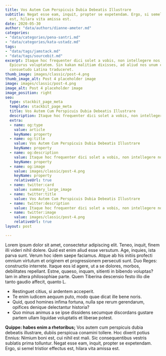 ```yaml
---
title: Vos Autem Cum Perspicuis Dubia Debeatis Illustrare
subtitle: Negat esse eam, inquit, propter se expetendam. Ergo, si semel tristior effectus
  est, hilara vita amissa est.
date: 2020-05-30
author: "data/authors/dianne-ameter.md"
categories:
- "data/categories/pena-santri.md"
- "data/categories/kata-ustadz.md"
tags:
- "data/tags/jamstack.md"
- "data/tags/sourcebit.md"
excerpt: Itaque hoc frequenter dici solet a vobis, non intellegere nos, quam dicat
  Epicurus voluptatem. Sin kakan malitiam dixisses, ad aliud nos unum certum vitium
  consuetudo Latina traduceret.
thumb_image: images/classic/post-4.png
thumb_image_alt: Post 4 placeholder image
image: images/classic/post-4.png
image_alt: Post 4 placeholder image
image_position: right
seo:
  type: stackbit_page_meta
  template: stackbit_page_meta
  title: Vos Autem Cum Perspicuis Dubia Debeatis Illustrare
  description: Itaque hoc frequenter dici solet a vobis, non intellegere nos
  extra:
  - name: og:type
    value: article
    keyName: property
  - name: og:title
    value: Vos Autem Cum Perspicuis Dubia Debeatis Illustrare
    keyName: property
  - name: og:description
    value: Itaque hoc frequenter dici solet a vobis, non intellegere nos
    keyName: property
  - name: og:image
    value: images/classic/post-4.png
    keyName: property
    relativeUrl: true
  - name: twitter:card
    value: summary_large_image
  - name: twitter:title
    value: Vos Autem Cum Perspicuis Dubia Debeatis Illustrare
  - name: twitter:description
    value: Itaque hoc frequenter dici solet a vobis, non intellegere nos
  - name: twitter:image
    value: images/classic/post-4.png
    relativeUrl: true
layout: post

---
```

Lorem ipsum dolor sit amet, consectetur adipiscing elit. Teneo, inquit, finem illi videri nihil dolere. Quid est enim aliud esse versutum. Age, inquies, ista parva sunt. Verum hoc idem saepe faciamus. Atque ab his initiis profecti omnium virtutum et originem et progressionem persecuti sunt. Duo Reges: constructio interrete. Itaque eos id agere, ut a se dolores, morbos, debilitates repellant. Estne, quaeso, inquam, sitienti in bibendo voluptas? Iam in altera philosophiae parte. Quem Tiberina descensio festo illo die tanto gaudio affecit, quanto L.

- Restinguet citius, si ardentem acceperit.
- Te enim iudicem aequum puto, modo quae dicat ille bene noris.
- Quid, quod homines infima fortuna, nulla spe rerum gerendarum, opifices denique delectantur historia?
- Quo minus animus a se ipse dissidens secumque discordans gustare partem ullam liquidae voluptatis et liberae potest.

**Quippe: habes enim a rhetoribus;** Vos autem cum perspicuis dubia debeatis illustrare, dubiis perspicua conamini tollere. Hoc dixerit potius Ennius: Nimium boni est, cui nihil est mali. Sic consequentibus vestris sublatis prima tolluntur. Negat esse eam, inquit, propter se expetendam. Ergo, si semel tristior effectus est, hilara vita amissa est.